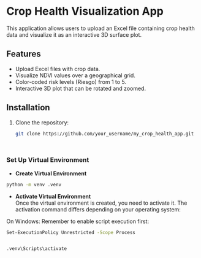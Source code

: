 # Crop Health Visualization App

This application allows users to upload an Excel file containing crop health data and visualize it as an interactive 3D surface plot.

## Features

- Upload Excel files with crop data.
- Visualize NDVI values over a geographical grid.
- Color-coded risk levels (Riesgo) from 1 to 5.
- Interactive 3D plot that can be rotated and zoomed.

## Installation

1. Clone the repository:

   ```bash
   git clone https://github.com/your_username/my_crop_health_app.git



   
### Set Up Virtual Environment
- **Create Virtual Environment**  
```bash
python -m venv .venv
```


- **Activate Virtual Environment**  
Once the virtual environment is created, you need to activate it. The activation command differs depending on your operating system:

On Windows:
Remember to enable script execution first:

```bash
Set-ExecutionPolicy Unrestricted -Scope Process
```

```bash

.venv\Scripts\activate
```